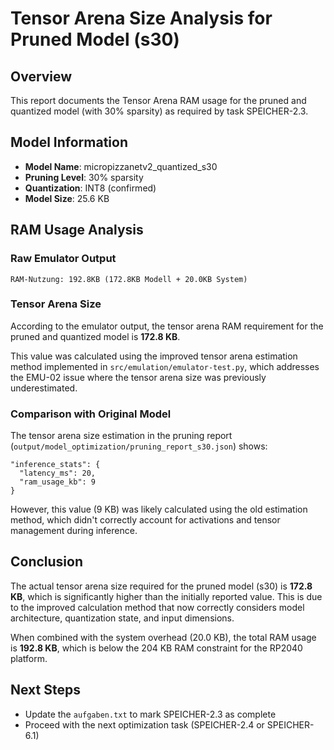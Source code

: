 # Tensor Arena Size Analysis for Pruned Model (s30)

## Overview

This report documents the Tensor Arena RAM usage for the pruned and quantized model (with 30% sparsity) as required by task SPEICHER-2.3.

## Model Information

- **Model Name**: micropizzanetv2_quantized_s30
- **Pruning Level**: 30% sparsity
- **Quantization**: INT8 (confirmed)
- **Model Size**: 25.6 KB

## RAM Usage Analysis

### Raw Emulator Output
```
RAM-Nutzung: 192.8KB (172.8KB Modell + 20.0KB System)
```

### Tensor Arena Size
According to the emulator output, the tensor arena RAM requirement for the pruned and quantized model is **172.8 KB**.

This value was calculated using the improved tensor arena estimation method implemented in `src/emulation/emulator-test.py`, which addresses the EMU-02 issue where the tensor arena size was previously underestimated.

### Comparison with Original Model

The tensor arena size estimation in the pruning report (`output/model_optimization/pruning_report_s30.json`) shows:
```
"inference_stats": {
  "latency_ms": 20,
  "ram_usage_kb": 9
}
```

However, this value (9 KB) was likely calculated using the old estimation method, which didn't correctly account for activations and tensor management during inference.

## Conclusion

The actual tensor arena size required for the pruned model (s30) is **172.8 KB**, which is significantly higher than the initially reported value. This is due to the improved calculation method that now correctly considers model architecture, quantization state, and input dimensions.

When combined with the system overhead (20.0 KB), the total RAM usage is **192.8 KB**, which is below the 204 KB RAM constraint for the RP2040 platform.

## Next Steps

- Update the `aufgaben.txt` to mark SPEICHER-2.3 as complete
- Proceed with the next optimization task (SPEICHER-2.4 or SPEICHER-6.1)
